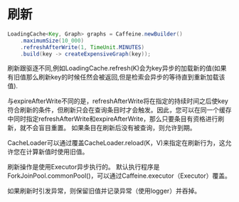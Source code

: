 # 刷新

```java
LoadingCache<Key, Graph> graphs = Caffeine.newBuilder()
    .maximumSize(10_000)
    .refreshAfterWrite(1, TimeUnit.MINUTES)
    .build(key -> createExpensiveGraph(key));
```

刷新跟驱逐不同,例如LoadingCache.refresh(K)会为key异步的加载新的值(如果有旧值那么刷新key的时候任然会被返回,但是检索会异步的等待直到重新加载该值).

与expireAfterWrite不同的是，refreshAfterWrite将在指定的持续时间之后使key符合刷新的条件，但刷新只会在查询条目时才会触发。因此，您可以在同一个缓存中同时指定refreshAfterWrite和expireAfterWrite，那么只要条目有资格进行刷新，就不会盲目重置。 如果条目在刷新后没有被查询，则允许到期。

CacheLoader可以通过覆盖CacheLoader.reload(K，V)来指定在刷新行为，这允许您在计算新值时使用旧值。

刷新操作是使用Executor异步执行的。 默认执行程序是ForkJoinPool.commonPool()，可以通过Caffeine.executor（Executor）覆盖。

如果刷新时引发异常，则保留旧值并记录异常（使用logger）并吞掉。

